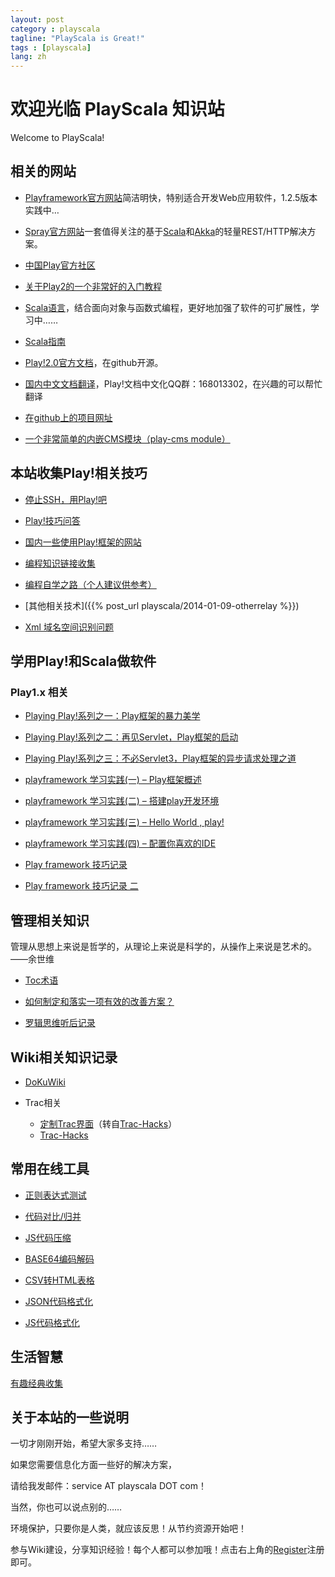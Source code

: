 ```yaml
---
layout: post
category : playscala
tagline: "PlayScala is Great!"
tags : [playscala]
lang: zh
---
```

# 欢迎光临 PlayScala 知识站

Welcome to PlayScala!

## 相关的网站

*  [Playframework官方网站](http://www.playframework.com)简洁明快，特别适合开发Web应用软件，1.2.5版本实践中…

*  [Spray官方网站](http://spray.io/)一套值得关注的基于[Scala](http://www.scala-lang.org/)和[Akka](http://akka.io/)的轻量REST/HTTP解决方案。

*  [中国Play官方社区](http://www.oopsplay.org)

*  [关于Play2的一个非常好的入门教程](http://cn.tanshuai.com/a/getting-started-scala-play)

*  [Scala语言](http://www.scala-lang.org/)，结合面向对象与函数式编程，更好地加强了软件的可扩展性，学习中……

*  [Scala指南](http://zh.scala-tour.com/#/welcome)

*  [Play!2.0官方文档](https///github.com/playframework/play20/wiki)，在github开源。

*  [国内中文文档翻译](http://play-framework.herokuapp.com/)，Play!文档中文化QQ群：168013302，在兴趣的可以帮忙翻译

*  [在github上的项目网址](https///github.com/hotplay/playframework-document-cn)

*  [一个非常简单的内嵌CMS模块（play-cms module）](http://code.google.com/p/play-cms/)
## 本站收集Play!相关技巧

*  [停止SSH，用Play!吧](playscala/StopSSHGoPlay)

*  [Play!技巧问答](playscala/PlayQAIndex)

*  [国内一些使用Play!框架的网站](playscala/PlayWebSites)

*  [编程知识链接收集](playscala/DevLinks)

*  [编程自学之路（个人建议供参考）](playscala/LearnSelf)

*  [其他相关技术]({{% post_url playscala/2014-01-09-otherrelay %}})

*  [Xml 域名空间识别问题](playscala/xmlAwareNameSpace)
## 学用Play!和Scala做软件

### Play1.x 相关


*  [Playing Play!系列之一：Play框架的暴力美学](http://liuu.iteye.com/blog/599129)

*  [Playing Play!系列之二：再见Servlet，Play框架的启动](http://liuu.iteye.com/blog/629586)

*  [Playing Play!系列之三：不必Servlet3，Play框架的异步请求处理之道](http://liuu.iteye.com/blog/679437)

*  [playframework 学习实践(一) – Play框架概述](http://moshihao.com/?p=350)

*  [playframework 学习实践(二) – 搭建play开发环境](http://moshihao.com/?p=359)

*  [playframework 学习实践(三) – Hello World , play!](http://moshihao.com/?p=388)

*  [playframework 学习实践(四) – 配置你喜欢的IDE](http://moshihao.com/?p=399)

*  [Play framework 技巧记录](http://wind13.blog.163.com/blog/static/2482349201010171145628/)

*  [Play framework 技巧记录 二](http://wind13.blog.163.com/blog/static/248234920114462120998/)
## 管理相关知识

管理从思想上来说是哲学的，从理论上来说是科学的，从操作上来说是艺术的。——余世维

*  [Toc术语](toc/TocTerm)

*  [如何制定和落实一项有效的改善方案？](toc/BetterPlan)

*  [罗辑思维听后记录](manage/LuoJiSiWei)
## Wiki相关知识记录

*  [DoKuWiki](wiki/dokuwiki)

*  Trac相关
    * [定制Trac界面](wiki/TracIndex/TracInterfaceCustomization)（转自[Trac-Hacks](http://trac-hacks.org/)）
    * [Trac-Hacks](http://trac-hacks.org/)
## 常用在线工具

*  [正则表达式测试](http://tool.oschina.net/regex)

*  [代码对比/归并](http://tool.oschina.net/diff)

*  [JS代码压缩](http://tool.oschina.net/jscompress)

*  [BASE64编码解码](http://tool.oschina.net/encrypt?type=3)

*  [CSV转HTML表格](http://tool.oschina.net/csv2tb)

*  [JSON代码格式化](http://tool.oschina.net/codeformat/json)

*  [JS代码格式化](http://tool.oschina.net/codeformat/js)
## 生活智慧

[有趣经典收集](wiki/FunnyClassic)
## 关于本站的一些说明

一切才刚刚开始，希望大家多支持……

如果您需要信息化方面一些好的解决方案，

请给我发邮件：service AT playscala DOT com！

当然，你也可以说点别的……

环境保护，只要你是人类，就应该反思！从节约资源开始吧！

参与Wiki建设，分享知识经验！每个人都可以参加哦！点击右上角的[Register](http://www.playscala.com/wiki.php?id=start&do=register)注册即可。
